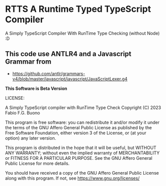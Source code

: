 # RTTS A Runtime Typed TypeScript Compiler

A Simply TypeScript Compiler With RunTime Type Checking (without Node) :D

## This code use ANTLR4 and a Javascript Grammar from 

- https://github.com/antlr/grammars-v4/blob/master/javascript/javascript/JavaScriptLexer.g4

**This Software is Beta Version**

LICENSE:

A Simply TypeScript compiler with RunTime Type Check Copyright (C) 2023 Fabio F.G. Buono

This program is free software: you can redistribute it and/or modify it under the terms of the 
GNU Affero General Public License as published by the Free Software Foundation, either version 3 
of the License, or (at your option) any later version.

This program is distributed in the hope that it will be useful, but WITHOUT ANY WARRANTY; without 
even the implied warranty of MERCHANTABILITY or FITNESS FOR A PARTICULAR PURPOSE. 
See the GNU Affero General Public License for more details.

You should have received a copy of the GNU Affero General Public License along with this program. 
If not, see https://www.gnu.org/licenses/

